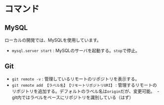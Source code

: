 # コマンド
## MySQL
ローカルの開発では、MySQLを使用しています。
- `mysql.server start` : MySQLのサーバを起動する。`stop`で停止。
## Git
- `git remote -v` : 管理しているリモートのリポジトリを表示する。
- `git remote add 【ラベル名】　【リモートリポジトリURI】` : 管理するリモートのリポジトリを追加する。デフォルトのラベル名は`origin`だが、変更可能。
  - git内ではラベルをベースにリポジトリを識別している（はず）

